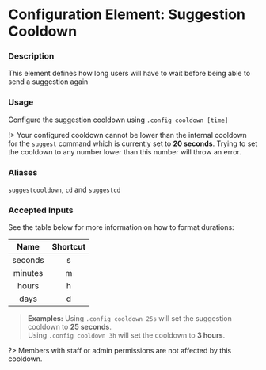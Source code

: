 # Configuration Element: Suggestion Cooldown 

### Description
This element defines how long users will have to wait before being able to send a suggestion again 

### Usage
Configure the suggestion cooldown using `.config cooldown [time]`

!> Your configured cooldown cannot be lower than the internal cooldown for the `suggest` command which is currently set to **20 seconds**. Trying to set the cooldown to any number lower than this number will throw an error.

### Aliases
`suggestcooldown`, `cd` and `suggestcd`

### Accepted Inputs
See the table below for more information on how to format durations:

| Name     | Shortcut |
|:--------:|:--------:|
| seconds  | s        |
| minutes  | m        |
| hours    | h        |
| days     | d        |

> **Examples:**
> Using `.config cooldown 25s` will set the suggestion cooldown to **25 seconds**.\
> Using `.config cooldown 3h` will set the cooldown to **3 hours**.

?> Members with staff or admin permissions are not affected by this cooldown.
